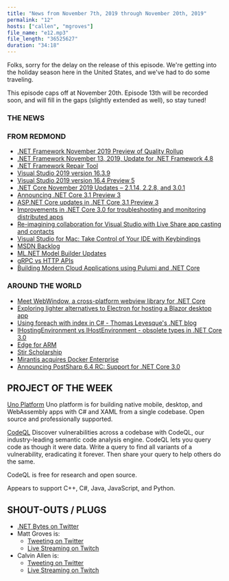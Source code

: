 ```yaml
---
title: "News from November 7th, 2019 through November 20th, 2019"
permalink: "12"
hosts: ["callen", "mgroves"]
file_name: "e12.mp3"
file_length: "36525627"
duration: "34:18"
---
```


Folks, sorry for the delay on the release of this episode.  We're getting into the holiday season here in the United States, and we've had to do some traveling.

This episode caps off at November 20th.  Episode 13th will be recorded soon, and will fill in the gaps (slightly extended as well), so stay tuned!

### THE NEWS

### FROM REDMOND

* [.NET Framework November 2019 Preview of Quality Rollup](https://devblogs.microsoft.com/dotnet/net-framework-november-2019-preview-of-quality-rollup/)
* [.NET Framework November 13, 2019, Update for .NET Framework 4.8](https://devblogs.microsoft.com/dotnet/net-framework-november-13-2019-update-for-net-framework-4-8/)
* [.NET Framework Repair Tool](https://devblogs.microsoft.com/dotnet/net-framework-repair-tool/)
* [Visual Studio 2019 version 16.3.9](https://docs.microsoft.com/en-us/visualstudio/releases/2019/release-notes#top-issues-fixed-in-visual-studio-2019-version-1639)
* [Visual Studio 2019 version 16.4 Preview 5](https://docs.microsoft.com/en-us/visualstudio/releases/2019/release-notes-preview#16.4.0-pre.5.0)
* [.NET Core November 2019 Updates – 2.1.14, 2.2.8, and 3.0.1](https://devblogs.microsoft.com/dotnet/net-core-november-2019/)
* [Announcing .NET Core 3.1 Preview 3](https://devblogs.microsoft.com/dotnet/announcing-net-core-3-1-preview-3/)
* [ASP.NET Core updates in .NET Core 3.1 Preview 3](https://devblogs.microsoft.com/aspnet/asp-net-core-updates-in-net-core-3-1-preview-3/)
* [Improvements in .NET Core 3.0 for troubleshooting and monitoring distributed apps](https://devblogs.microsoft.com/aspnet/improvements-in-net-core-3-0-for-troubleshooting-and-monitoring-distributed-apps/)
* [Re-imagining collaboration for Visual Studio with Live Share app casting and contacts](https://devblogs.microsoft.com/visualstudio/re-imagining-collaboration-for-visual-studio-with-live-share-app-casting-and-contacts/)
* [Visual Studio for Mac: Take Control of Your IDE with Keybindings](https://devblogs.microsoft.com/visualstudio/visual-studio-for-mac-take-control-of-your-ide-with-keybindings/)
* [MSDN Backlog](https://docs.microsoft.com/en-us/archive/msdn-magazine/msdn-magazine-issues)
* [ML.NET Model Builder Updates](https://devblogs.microsoft.com/dotnet/model-builder-updates-mlnet/)
* [gRPC vs HTTP APIs](https://devblogs.microsoft.com/aspnet/grpc-vs-http-apis/)
* [Building Modern Cloud Applications using Pulumi and .NET Core](https://devblogs.microsoft.com/dotnet/building-modern-cloud-applications-using-pulumi-and-net-core/)

### AROUND THE WORLD

* [Meet WebWindow, a cross-platform webview library for .NET Core](https://blog.stevensanderson.com/2019/11/18/2019-11-18-webwindow-a-cross-platform-webview-for-dotnet-core/)
* [Exploring lighter alternatives to Electron for hosting a Blazor desktop app](http://blog.stevensanderson.com/2019/11/01/exploring-lighter-alternatives-to-electron-for-hosting-a-blazor-desktop-app)
* [Using foreach with index in C# - Thomas Levesque's .NET blog](https://thomaslevesque.com/2019/11/18/using-foreach-with-index-in-c/)
* [IHostingEnvironment vs IHostEnvironment - obsolete types in .NET Core 3.0](https://andrewlock.net/ihostingenvironment-vs-ihost-environment-obsolete-types-in-net-core-3/)
* [Edge for ARM](https://twitter.com/MSEdgeDev/status/1194694031416033280)
* [Stir Scholarship](https://stirscholarship.org/2019/10/08/stir-scholarship/)
* [Mirantis acquires Docker Enterprise](https://techcrunch.com/2019/11/13/mirantis-acquires-docker-enterprise/)
* [Announcing PostSharp 6.4 RC: Support for .NET Core 3.0](https://www.postsharp.net/blog/post/announcing-postsharp-64-rc)

## PROJECT OF THE WEEK

[Uno Platform](https://platform.uno/)
Uno platform is for building native mobile, desktop, and WebAssembly apps with C# and XAML from a single codebase. 
Open source and professionally supported.

[CodeQL](https://securitylab.github.com/tools/codeql)
Discover vulnerabilities across a codebase with CodeQL, our industry-leading semantic code analysis engine. CodeQL lets you query code as though it were data. Write a query to find all variants of a vulnerability, eradicating it forever. Then share your query to help others do the same.

CodeQL is free for research and open source.

Appears to support C++, C#, Java, JavaScript, and Python.

## SHOUT-OUTS / PLUGS

* [.NET Bytes on Twitter](https://twitter.com/dotnetbytes)
* Matt Groves is:
  * [Tweeting on Twitter](https://twitter.com/mgroves)
  * [Live Streaming on Twitch](https://www.twitch.tv/matthewdgroves)
* Calvin Allen is:
  * [Tweeting on Twitter](https://twitter.com/_CalvinAllen)
  * [Live Streaming on Twitch](https://www.twitch.tv/CalvinAAllen)

